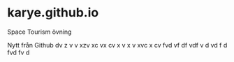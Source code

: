# karye.github.io
Space Tourism övning

Nytt från Github
dv 
z
v 
v
xzv
xc
vx
cv
x v
x
 v
 xvc
  x
  cv
   fvd 
   vf
   df vdf
   v d
   vd
   f
   d
    fvd
    fv
    d